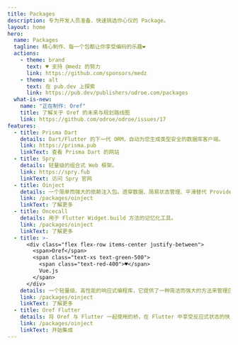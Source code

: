 ```yaml
---
title: Packages
description: 专为开发人员准备、快速挑选你心仪的 Package。
layout: home
hero:
  name: Packages
  tagline: 精心制作、每一个包都让你享受编码的乐趣❤️
  actions:
    - theme: brand
      text: ♥ 支持 @medz 的努力
      link: https://github.com/sponsors/medz
    - theme: alt
      text: 在 pub.dev 上探索
      link: https://pub.dev/publishers/odroe.com/packages
  what-is-new:
    name: "正在制作: Oref"
    title: 了解关于 Oref 的未来与规划路线图
    link: https://github.com/odroe/odroe/issues/17
features:
  - title: Prisma Dart
    details: Dart/Flutter 的下一代 ORM，自动为您生成类型安全的数据库客户端。
    link: https://prisma.pub
    linkText: 查看 Prisma Dart 的网站
  - title: Spry
    details: 轻量级的组合式 Web 框架。
    link: https://spry.fub
    linkText: 访问 Spry 官网
  - title: Oinject
    details: 一个简单而强大的依赖注入包。透穿数据、简易状态管理、平滑替代 Provider 和 InheritedWidget。
    link: /packages/oinject
    linkText: 了解更多
  - title: Oncecall
    details: 用于 Flutter Widget.build 方法的记忆化工具。
    link: /packages/oinject
    linkText: 了解更多
  - title: >-
      <div class="flex flex-row items-center justify-between">
        <span>Oref</span>
        <span class="text-xs text-green-500">
          <span class="text-red-400">♥</span>
          Vue.js
        </span>
      </div>
    details: 一个轻量级、高性能的响应式编程库，它提供了一种简洁而强大的方法来管理应用程序状态和副作用。
    link: /packages/oinject
    linkText: 了解更多
  - title: Oref Flutter
    details: 将 Oref 与 Flutter 一起使用的桥，在 Flutter 中享受反应式状态的快乐。
    link: /packages/oinject
    linkText: 开始集成
---
```

